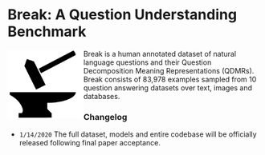 # Break: A Question Understanding Benchmark

<img align="left" src="images/hammer_and_anvil-1.png" style="width:30%;height:30%;"></img>
Break is a human annotated dataset of natural language questions and their Question Decomposition Meaning Representations (QDMRs). Break consists of 83,978 examples sampled from 10 question answering datasets over text, images and databases.


### Changelog

- `1/14/2020` The full dataset, models and entire codebase will be officially released following final paper acceptance.



